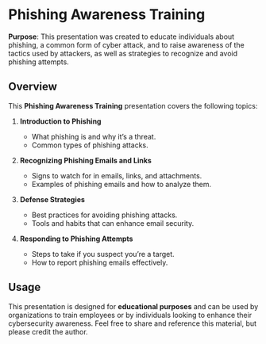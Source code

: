 # Phishing Awareness Training

**Purpose**: This presentation was created to educate individuals about phishing, a common form of cyber attack, and to raise awareness of the tactics used by attackers, as well as strategies to recognize and avoid phishing attempts.

## Overview

This **Phishing Awareness Training** presentation covers the following topics:

1. **Introduction to Phishing**  
   - What phishing is and why it’s a threat.
   - Common types of phishing attacks.

2. **Recognizing Phishing Emails and Links**  
   - Signs to watch for in emails, links, and attachments.
   - Examples of phishing emails and how to analyze them.

3. **Defense Strategies**  
   - Best practices for avoiding phishing attacks.
   - Tools and habits that can enhance email security.

4. **Responding to Phishing Attempts**  
   - Steps to take if you suspect you’re a target.
   - How to report phishing emails effectively.

## Usage

This presentation is designed for **educational purposes** and can be used by organizations to train employees or by individuals looking to enhance their cybersecurity awareness. Feel free to share and reference this material, but please credit the author.

